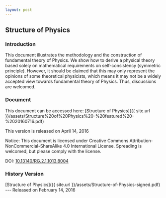 ```yaml
---
layout: post
---
```


## Structure of Physics

### Introduction

This document illustrates the methodology and the construction of fundamental theory of Physics. We show how to derive a physical theory based solely on mathematical requirements on self-consistency (symmetric principle). However, it should be claimed that this may only represent the opinions of some theoretical physicists, which means it may not be a widely accepted view towards fundamental theory of Physics. Thus, discussions are welcomed.

### Document

This document can be accessed here: [Structure of Physics]({{ site.url }}/assets/Structure%20of%20Physics%20-%20featured%20-%2020160716.pdf)

This version is released on April 14, 2016

Notice: This document is licensed under Creative Commons Attribution-NonCommercial-ShareAlike 4.0 International License. Spreading is welcomed, but please comply with the license.

DOI: [10.13140/RG.2.1.1013.8004](http://dx.doi.org/10.13140/RG.2.1.1013.8004)

### History Version

[Structure of Physics]({{ site.url }}/assets/Structure-of-Physics-signed.pdf) --- Released on February 14, 2016